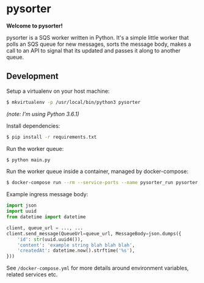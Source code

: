 # pysorter

**Welcome to pysorter!**

pysorter is a SQS worker written in Python. It's a simple little worker that polls an SQS queue for new messages, sorts the message body, makes a call to an API to signal that its updated and passes it along to another queue.

## Development

Setup a virtualenv on your host machine:

```bash
$ mkvirtualenv -p /usr/local/bin/python3 pysorter
```

*(note: I'm using Python 3.6.1)*

Install dependencies:

```bash
$ pip install -r requirements.txt
```

Run the worker queue:

```bash
$ python main.py
```

Run the worker queue inside a container, managed by docker-compose:

```bash
$ docker-compose run --rm --service-ports --name pysorter_run pysorter
```

Example ingress message body:

```python
import json
import uuid
from datetime import datetime

client, queue_url = ..., ...
client.send_message(QueueUrl=queue_url, MessageBody=json.dumps({
    'id': str(uuid.uuid4()),
    'content': 'example string blah blah blah',
    'createdAt': datetime.now().strftime('%s'),
}))
```

See `/docker-compose.yml` for more details around environment variables, related services etc.
